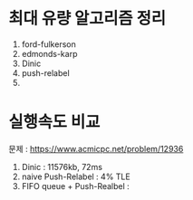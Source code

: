 # 최대 유량 알고리즘 정리
1. ford-fulkerson
2. edmonds-karp
3. Dinic
4. push-relabel
5. 

# 실행속도 비교
문제 : https://www.acmicpc.net/problem/12936
1. Dinic : 11576kb, 72ms
2. naive Push-Relabel : 4% TLE
3. FIFO queue + Push-Realbel : 
